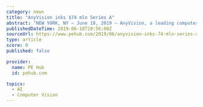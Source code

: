```yaml
---
category: news
title: "AnyVision inks $74 mln Series A"
abstract: "NEW YORK, NY – June 18, 2019 – AnyVision, a leading computer vision company specializing in face, body, and object-recognition software, today announced the close of its $74 million Series A financing round. New investment comes from M12, Microsoft’s ..."
publishedDateTime: 2019-06-18T20:56:00Z
sourceUrl: https://www.pehub.com/2019/06/anyvision-inks-74-mln-series-a/
type: article
score: 0
published: false

provider:
  name: PE Hub
  id: pehub.com

topics:
  - AI
  - Computer Vision
---
```

